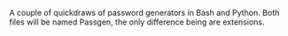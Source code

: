 A couple of quickdraws of password generators in Bash and Python.
Both files will be named Passgen, the only difference being are extensions.
